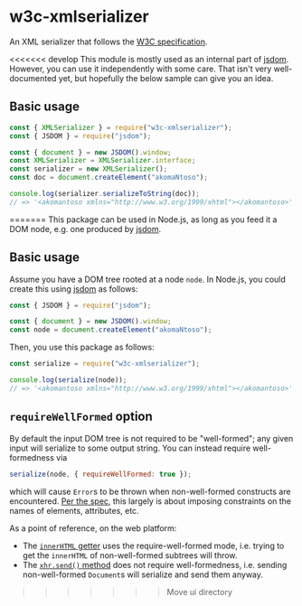 # w3c-xmlserializer

An XML serializer that follows the [W3C specification](https://w3c.github.io/DOM-Parsing/).

<<<<<<< develop
This module is mostly used as an internal part of [jsdom](https://github.com/jsdom/jsdom). However, you can use it independently with some care. That isn't very well-documented yet, but hopefully the below sample can give you an idea.

## Basic usage

```js
const { XMLSerializer } = require("w3c-xmlserializer");
const { JSDOM } = require("jsdom");

const { document } = new JSDOM().window;
const XMLSerializer = XMLSerializer.interface;
const serializer = new XMLSerializer();
const doc = document.createElement("akomaNtoso");

console.log(serializer.serializeToString(doc));
// => '<akomantoso xmlns="http://www.w3.org/1999/xhtml"></akomantoso>'
```
=======
This package can be used in Node.js, as long as you feed it a DOM node, e.g. one produced by [jsdom](https://github.com/jsdom/jsdom).

## Basic usage

Assume you have a DOM tree rooted at a node `node`. In Node.js, you could create this using [jsdom](https://github.com/jsdom/jsdom) as follows:

```js
const { JSDOM } = require("jsdom");

const { document } = new JSDOM().window;
const node = document.createElement("akomaNtoso");
```

Then, you use this package as follows:


```js
const serialize = require("w3c-xmlserializer");

console.log(serialize(node));
// => '<akomantoso xmlns="http://www.w3.org/1999/xhtml"></akomantoso>'
```

## `requireWellFormed` option

By default the input DOM tree is not required to be "well-formed"; any given input will serialize to some output string. You can instead require well-formedness via

```js
serialize(node, { requireWellFormed: true });
```

which will cause `Error`s to be thrown when non-well-formed constructs are encountered. [Per the spec](https://w3c.github.io/DOM-Parsing/#dfn-require-well-formed), this largely is about imposing constraints on the names of elements, attributes, etc.

As a point of reference, on the web platform:

* The [`innerHTML` getter](https://w3c.github.io/DOM-Parsing/#dom-innerhtml-innerhtml) uses the require-well-formed mode, i.e. trying to get the `innerHTML` of non-well-formed subtrees will throw.
* The [`xhr.send()` method](https://xhr.spec.whatwg.org/#the-send()-method) does not require well-formedness, i.e. sending non-well-formed `Document`s will serialize and send them anyway.
>>>>>>> Move ui directory
